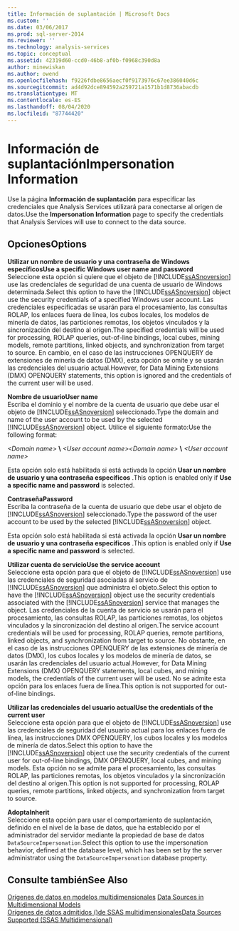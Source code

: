 ```yaml
---
title: Información de suplantación | Microsoft Docs
ms.custom: ''
ms.date: 03/06/2017
ms.prod: sql-server-2014
ms.reviewer: ''
ms.technology: analysis-services
ms.topic: conceptual
ms.assetid: 42319d60-ccd0-46b8-af0b-f0968c390d8a
author: minewiskan
ms.author: owend
ms.openlocfilehash: f9226fdbe8656aecf0f9173976c67ee386040d6c
ms.sourcegitcommit: ad4d92dce894592a259721a1571b1d8736abacdb
ms.translationtype: MT
ms.contentlocale: es-ES
ms.lasthandoff: 08/04/2020
ms.locfileid: "87744420"
---
```

# <a name="impersonation-information"></a><span data-ttu-id="4a03a-102">Información de suplantación</span><span class="sxs-lookup"><span data-stu-id="4a03a-102">Impersonation Information</span></span>
  <span data-ttu-id="4a03a-103">Use la página **Información de suplantación** para especificar las credenciales que Analysis Services utilizará para conectarse al origen de datos.</span><span class="sxs-lookup"><span data-stu-id="4a03a-103">Use the **Impersonation Information** page to specify the credentials that Analysis Services will use to connect to the data source.</span></span>  
  
## <a name="options"></a><span data-ttu-id="4a03a-104">Opciones</span><span class="sxs-lookup"><span data-stu-id="4a03a-104">Options</span></span>  
 <span data-ttu-id="4a03a-105">**Utilizar un nombre de usuario y una contraseña de Windows específicos**</span><span class="sxs-lookup"><span data-stu-id="4a03a-105">**Use a specific Windows user name and password**</span></span>  
 <span data-ttu-id="4a03a-106">Seleccione esta opción si quiere que el objeto de [!INCLUDE[ssASnoversion](../includes/ssasnoversion-md.md)] use las credenciales de seguridad de una cuenta de usuario de Windows determinada.</span><span class="sxs-lookup"><span data-stu-id="4a03a-106">Select this option to have the [!INCLUDE[ssASnoversion](../includes/ssasnoversion-md.md)] object use the security credentials of a specified Windows user account.</span></span> <span data-ttu-id="4a03a-107">Las credenciales especificadas se usarán para el procesamiento, las consultas ROLAP, los enlaces fuera de línea, los cubos locales, los modelos de minería de datos, las particiones remotas, los objetos vinculados y la sincronización del destino al origen.</span><span class="sxs-lookup"><span data-stu-id="4a03a-107">The specified credentials will be used for processing, ROLAP queries, out-of-line bindings, local cubes, mining models, remote partitions, linked objects, and synchronization from target to source.</span></span> <span data-ttu-id="4a03a-108">En cambio, en el caso de las instrucciones OPENQUERY de extensiones de minería de datos (DMX), esta opción se omite y se usarán las credenciales del usuario actual.</span><span class="sxs-lookup"><span data-stu-id="4a03a-108">However, for Data Mining Extensions (DMX) OPENQUERY statements, this option is ignored and the credentials of the current user will be used.</span></span>  
  
 <span data-ttu-id="4a03a-109">**Nombre de usuario**</span><span class="sxs-lookup"><span data-stu-id="4a03a-109">**User name**</span></span>  
 <span data-ttu-id="4a03a-110">Escriba el dominio y el nombre de la cuenta de usuario que debe usar el objeto de [!INCLUDE[ssASnoversion](../includes/ssasnoversion-md.md)] seleccionado.</span><span class="sxs-lookup"><span data-stu-id="4a03a-110">Type the domain and name of the user account to be used by the selected [!INCLUDE[ssASnoversion](../includes/ssasnoversion-md.md)] object.</span></span> <span data-ttu-id="4a03a-111">Utilice el siguiente formato:</span><span class="sxs-lookup"><span data-stu-id="4a03a-111">Use the following format:</span></span>  
  
 <span data-ttu-id="4a03a-112">*\<Domain name>* **\\** *\<User account name>*</span><span class="sxs-lookup"><span data-stu-id="4a03a-112">*\<Domain name>* **\\** *\<User account name>*</span></span>  
  
 <span data-ttu-id="4a03a-113">Esta opción solo está habilitada si está activada la opción **Usar un nombre de usuario y una contraseña específicos** .</span><span class="sxs-lookup"><span data-stu-id="4a03a-113">This option is enabled only if **Use a specific name and password** is selected.</span></span>  
  
 <span data-ttu-id="4a03a-114">**Contraseña**</span><span class="sxs-lookup"><span data-stu-id="4a03a-114">**Password**</span></span>  
 <span data-ttu-id="4a03a-115">Escriba la contraseña de la cuenta de usuario que debe usar el objeto de [!INCLUDE[ssASnoversion](../includes/ssasnoversion-md.md)] seleccionado.</span><span class="sxs-lookup"><span data-stu-id="4a03a-115">Type the password of the user account to be used by the selected [!INCLUDE[ssASnoversion](../includes/ssasnoversion-md.md)] object.</span></span>  
  
 <span data-ttu-id="4a03a-116">Esta opción solo está habilitada si está activada la opción **Usar un nombre de usuario y una contraseña específicos** .</span><span class="sxs-lookup"><span data-stu-id="4a03a-116">This option is enabled only if **Use a specific name and password** is selected.</span></span>  
  
 <span data-ttu-id="4a03a-117">**Utilizar cuenta de servicio**</span><span class="sxs-lookup"><span data-stu-id="4a03a-117">**Use the service account**</span></span>  
 <span data-ttu-id="4a03a-118">Seleccione esta opción para que el objeto de [!INCLUDE[ssASnoversion](../includes/ssasnoversion-md.md)] use las credenciales de seguridad asociadas al servicio de [!INCLUDE[ssASnoversion](../includes/ssasnoversion-md.md)] que administra el objeto.</span><span class="sxs-lookup"><span data-stu-id="4a03a-118">Select this option to have the [!INCLUDE[ssASnoversion](../includes/ssasnoversion-md.md)] object use the security credentials associated with the [!INCLUDE[ssASnoversion](../includes/ssasnoversion-md.md)] service that manages the object.</span></span> <span data-ttu-id="4a03a-119">Las credenciales de la cuenta de servicio se usarán para el procesamiento, las consultas ROLAP, las particiones remotas, los objetos vinculados y la sincronización del destino al origen.</span><span class="sxs-lookup"><span data-stu-id="4a03a-119">The service account credentials will be used for processing, ROLAP queries, remote partitions, linked objects, and synchronization from target to source.</span></span> <span data-ttu-id="4a03a-120">No obstante, en el caso de las instrucciones OPENQUERY de las extensiones de minería de datos (DMX), los cubos locales y los modelos de minería de datos, se usarán las credenciales del usuario actual.</span><span class="sxs-lookup"><span data-stu-id="4a03a-120">However, for Data Mining Extensions (DMX) OPENQUERY statements, local cubes, and mining models, the credentials of the current user will be used.</span></span> <span data-ttu-id="4a03a-121">No se admite esta opción para los enlaces fuera de línea.</span><span class="sxs-lookup"><span data-stu-id="4a03a-121">This option is not supported for out-of-line bindings.</span></span>  
  
 <span data-ttu-id="4a03a-122">**Utilizar las credenciales del usuario actual**</span><span class="sxs-lookup"><span data-stu-id="4a03a-122">**Use the credentials of the current user**</span></span>  
 <span data-ttu-id="4a03a-123">Seleccione esta opción para que el objeto de [!INCLUDE[ssASnoversion](../includes/ssasnoversion-md.md)] use las credenciales de seguridad del usuario actual para los enlaces fuera de línea, las instrucciones DMX OPENQUERY, los cubos locales y los modelos de minería de datos.</span><span class="sxs-lookup"><span data-stu-id="4a03a-123">Select this option to have the [!INCLUDE[ssASnoversion](../includes/ssasnoversion-md.md)] object use the security credentials of the current user for out-of-line bindings, DMX OPENQUERY, local cubes, and mining models.</span></span> <span data-ttu-id="4a03a-124">Esta opción no se admite para el procesamiento, las consultas ROLAP, las particiones remotas, los objetos vinculados y la sincronización del destino al origen.</span><span class="sxs-lookup"><span data-stu-id="4a03a-124">This option is not supported for processing, ROLAP queries, remote partitions, linked objects, and synchronization from target to source.</span></span>  
  
 <span data-ttu-id="4a03a-125">**Adopta**</span><span class="sxs-lookup"><span data-stu-id="4a03a-125">**Inherit**</span></span>  
 <span data-ttu-id="4a03a-126">Seleccione esta opción para usar el comportamiento de suplantación, definido en el nivel de la base de datos, que ha establecido por el administrador del servidor mediante la propiedad de base de datos `DataSourceImpersonation`.</span><span class="sxs-lookup"><span data-stu-id="4a03a-126">Select this option to use the impersonation behavior, defined at the database level, which has been set by the server administrator using the `DataSourceImpersonation` database property.</span></span>  
  
## <a name="see-also"></a><span data-ttu-id="4a03a-127">Consulte también</span><span class="sxs-lookup"><span data-stu-id="4a03a-127">See Also</span></span>  
 <span data-ttu-id="4a03a-128">[Orígenes de datos en modelos multidimensionales](multidimensional-models/data-sources-in-multidimensional-models.md) </span><span class="sxs-lookup"><span data-stu-id="4a03a-128">[Data Sources in Multidimensional Models](multidimensional-models/data-sources-in-multidimensional-models.md) </span></span>  
 [<span data-ttu-id="4a03a-129">Orígenes de datos admitidos &#40;&#41;de SSAS multidimensionales</span><span class="sxs-lookup"><span data-stu-id="4a03a-129">Data Sources Supported &#40;SSAS Multidimensional&#41;</span></span>](multidimensional-models/supported-data-sources-ssas-multidimensional.md)  
  
  
